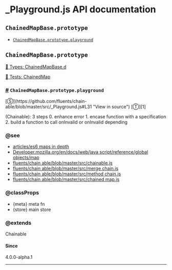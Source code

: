 # _Playground.js API documentation

<!-- div class="toc-container" -->

<!-- div -->

## `ChainedMapBase.prototype`
* <a href="#ChainedMapBase-prototype-playground">`ChainedMapBase.prototype.playground`</a>

<!-- /div -->

<!-- /div -->

<!-- div class="doc-container" -->

<!-- div -->

## `ChainedMapBase.prototype`

<!-- div -->

<a href="https://github.com/fluents/chain-able/blob/master/typings/ChainedMapBase.d.ts">🌊  Types: ChainedMapBase.d</a>&nbsp;

<a href="https://github.com/fluents/chain-able/blob/master/test/ChainedMap.js">🔬  Tests: ChainedMap</a>&nbsp;

<h3 id="ChainedMapBase-prototype-playground"><a href="#ChainedMapBase-prototype-playground">#</a>&nbsp;<code>ChainedMapBase.prototype.playground</code></h3>
[&#x24C8;](https://github.com/fluents/chain-able/blob/master/src/_Playground.js#L31 "View in source") [&#x24C9;][1]

(Chainable): 3 steps 0. enhance error 1. encase function with a specification 2. build a function to call onInvalid or onInvalid depending


### @see 

* <a href="https://ponyfoo.com/articles/es6-maps-in-depth">articles/es6 maps in depth</a>
* <a href="https://developer.mozilla.org/en/docs/Web/JavaScript/Reference/Global_Objects/Map">Developer.mozilla.org/en/docs/web/java script/reference/global objects/map</a>
* <a href="https://github.com/fluents/chain-able/blob/master/src/Chainable.js">fluents/chain able/blob/master/src/chainable.js</a>
* <a href="https://github.com/fluents/chain-able/blob/master/src/MergeChain.js">fluents/chain able/blob/master/src/merge chain.js</a>
* <a href="https://github.com/fluents/chain-able/blob/master/src/MethodChain.js">fluents/chain able/blob/master/src/method chain.js</a>
* <a href="https://github.com/fluents/chain-able/blob/master/src/ChainedMap.js">fluents/chain able/blob/master/src/chained map.js</a>

### @classProps 

* {meta} meta fn 
* {store} main store 
 

### @extends
Chainable


#### Since
4.0.0-alpha.1

---

<!-- /div -->

<!-- /div -->

<!-- /div -->

 [1]: #chainedmapbase.prototype "Jump back to the TOC."
